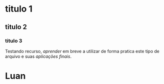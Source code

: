 # titulo 1

## titulo 2

### titulo 3

Testando recurso, *aprender* em breve a utilizar de forma pratica este tipo de arquivo e suas _aplicações finais_.

# Luan
